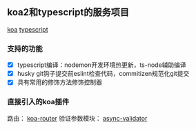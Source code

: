 ## koa2和typescript的服务项目
[koa](https://koa.bootcss.com/)
[typescript](https://www.tslang.cn/docs)

### 支持的功能
- [x] typescript编译：nodemon开发环境热更新，ts-node辅助编译
- [x] husky git钩子提交前eslint检查代码，commitizen规范化git提交
- [x] 具有常用的修饰方法修饰控制器

### 直接引入的koa插件
路由：
[koa-router](https://github.com/koajs/router/blob/HEAD/API.md)
验证参数模块：
[async-validator](https://github.com/yiminghe/async-validator)